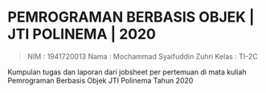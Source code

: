 # PEMROGRAMAN BERBASIS OBJEK | JTI POLINEMA | 2020

> NIM : 1941720013
> Nama : Mochammad Syaifuddin Zuhri
> Kelas : TI-2C

Kumpulan tugas dan laporan dari jobsheet per pertemuan di mata kuliah Pemrograman Berbasis Objek JTI Polinema Tahun 2020
